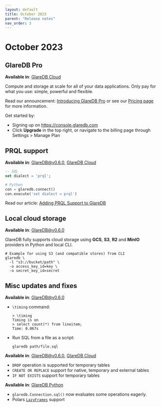 ```yaml
---
layout: default
title: October 2023
parent: "Release notes"
nav_order: 3
---
```


# October 2023

## GlareDB Pro

**Available in**: [GlareDB Cloud]

Compute and storage at scale for all of your data applications. Only pay for
what you use: simple, powerful and flexible.

Read our announcement: [Introducing GlareDB Pro] or see our [Pricing page] for
more information.

Get started by:

- Signing up on <https://console.glaredb.com>
- Click **Upgrade** in the top right, or navigate to the billing page through
  Settings > Manage Plan

## PRQL support

**Available in**: [GlareDB@v0.6.0], [GlareDB Cloud]

```sql
-- SQL
set dialect = 'prql';
```

```python
# Python
con = glaredb.connect()
con.execute('set dialect = prql')
```

Read our article: [Adding PRQL Support to GlareDB]

## Local cloud storage

**Available in**: [GlareDB@v0.6.0]

GlareDB fully supports cloud storage using **GCS**, **S3**, **R2** and **MinIO**
providers in Python and local CLI.

```shell
# Example for using S3 (and compatible stores) from CLI
glaredb \
  -l "s3://bucket/path" \
  -o access_key_id=key \
  -o secret_key_id=secret
```

## Misc updates and fixes

**Available in**: [GlareDB@v0.6.0]

- `\timing` command:

  ```shell
  > \timing
  Timing is on
  > select count(*) from lineitem;
  Time: 0.067s
  ```

- Run SQL from a file as a script:

  ```shell
  glaredb path/file.sql
  ```

**Available in**: [GlareDB@v0.6.0], [GlareDB Cloud]

- `DROP` operation is supported for temporary tables
- `CREATE OR REPLACE` support for native, temporary and external tables
- `IF NOT EXISTS` support for temporary tables

**Available in**: [GlareDB Python]

- `glaredb.Connection.sql()` now evaluates some operations eagerly.
- Polars [`LazyFrames`] support

[GlareDB Cloud]: https://console.glaredb.com/
[Introducing GlareDB Pro]: https://glaredb.com/blog/glaredb-pro-release-announcement
[Pricing page]: https://glaredb.com/pricing
[GlareDB@v0.6.0]: https://github.com/GlareDB/glaredb/releases/tag/v0.6.0
[Adding PRQL Support to GlareDB]: https://glaredb.com/blog/prql-announcement
[GlareDB Python]: https://pypi.org/project/glaredb/
[`LazyFrames`]: https://pola-rs.github.io/polars/py-polars/html/reference/lazyframe/index.html
